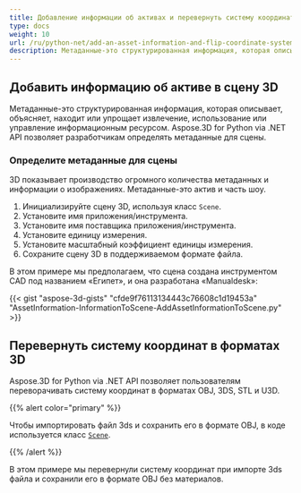 ```yaml
---
title: Добавление информации об активах и перевернуть систему координат в форматах 3D
type: docs
weight: 10
url: /ru/python-net/add-an-asset-information-and-flip-coordinate-system-in-3d-formats/
description: Метаданные-это структурированная информация, которая описывает, объясняет, находит или упрощает извлечение, использование или управление информационным ресурсом. Aspose.3D for Python via .NET API позволяет разработчикам определять метаданные для сцены.
---
```

##  **Добавить информацию об активе в сцену 3D**
Метаданные-это структурированная информация, которая описывает, объясняет, находит или упрощает извлечение, использование или управление информационным ресурсом. Aspose.3D for Python via .NET API позволяет разработчикам определять метаданные для сцены.
###  **Определите метаданные для сцены**
3D показывает производство огромного количества метаданных и информации о изображениях. Метаданные-это актив и часть шоу.

1. Инициализируйте сцену 3D, используя класс `Scene`.
1. Установите имя приложения/инструмента.
1. Установите имя поставщика приложения/инструмента.
1. Установите единицу измерения.
1. Установите масштабный коэффициент единицы измерения.
1. Сохраните сцену 3D в поддерживаемом формате файла.

В этом примере мы предполагаем, что сцена создана инструментом CAD под названием «Египет», и она разработана «Manualdesk»:

{{< gist "aspose-3d-gists" "cfde9f76113134443c76608c1d19453a" "AssetInformation-InformationToScene-AddAssetInformationToScene.py" >}}
##  **Перевернуть систему координат в форматах 3D**
Aspose.3D for Python via .NET API позволяет пользователям переворачивать систему координат в форматах OBJ, 3DS, STL и U3D.

{{% alert color="primary" %}} 

Чтобы импортировать файл 3ds и сохранить его в формате OBJ, в коде используется класс [`Scene`](https://reference.aspose.com/3d/net/aspose.threed/scene).

{{% /alert %}} 

В этом примере мы перевернули систему координат при импорте 3ds файла и сохранили его в формате OBJ без материалов.
